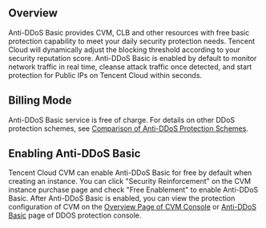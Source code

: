 ## Overview
Anti-DDoS Basic provides CVM, CLB and other resources with free basic protection capability to meet your daily security protection needs. Tencent Cloud will dynamically adjust the blocking threshold according to your security reputation score. Anti-DDoS Basic is enabled by default to monitor network traffic in real time, cleanse attack traffic once detected, and start protection for Public IPs on Tencent Cloud within seconds.

## Billing Mode
Anti-DDoS Basic service is free of charge. For details on other DDoS protection schemes, see [Comparison of Anti-DDoS Protection Schemes](https://intl.cloud.tencent.com/document/product/1029/36110).

## Enabling Anti-DDoS Basic
Tencent Cloud CVM can enable Anti-DDoS Basic for free by default when creating an instance. You can click "Security Reinforcement" on the CVM instance purchase page and check "Free Enablement" to enable Anti-DDoS Basic.
After Anti-DDoS Basic is enabled, you can view the protection configuration of CVM on the [Overview Page of CVM Console](https://console.cloud.tencent.com/cvm/overview) or [Anti-DDoS Basic](https://console.cloud.tencent.com/ddos/ddos-basic) page of DDOS protection console.

